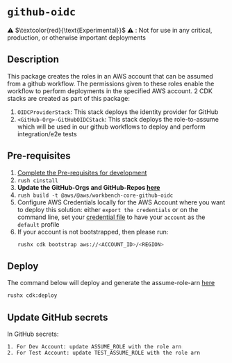 # `github-oidc`

⚠️ $\textcolor{red}{\text{Experimental}}$ ⚠️ : Not for use in any critical, production, or otherwise important deployments

## Description
This package creates the roles in an AWS account that can be assumed from a github workflow. The permissions given to these roles enable the workflow to perform deployments in the specified AWS account. 2 CDK stacks are created as part of this package:
1. `OIDCProviderStack`: This stack deploys the identity provider for GitHub
2. `<GitHub-Org>-GitHubOIDCStack`: This stack deploys the role-to-assume which will be used in our github workflows to deploy and perform integration/e2e tests

## Pre-requisites
1. [Complete the Pre-requisites for development](./../../../DEVELOPMENT.md/#prerequisites-for-development)
2. `rush cinstall`
3. **Update the GitHub-Orgs and GitHub-Repos [here](./src/configs/config.ts)**
4. `rush build -t @aws/@aws/workbench-core-github-oidc`
5. Configure AWS Credentials locally for the AWS Account where you want to deploy this solution: either `export the credentials` or on the command line, set your [credential file](https://docs.aws.amazon.com/cli/latest/userguide/cli-configure-profiles.html) to have your `account` as the `default` profile
6. If your account is not bootstrapped, then please run:
    ```bash
    rushx cdk bootstrap aws://<ACCOUNT_ID>/<REGION>
    ```

## Deploy
The command below will deploy and generate the assume-role-arn [here](./src/configs/cdk-outputs.json#L5)
```bash
rushx cdk:deploy
```

## Update GitHub secrets
In GitHub secrets:

    1. For Dev Account: update ASSUME_ROLE with the role arn
    2. For Test Account: update TEST_ASSUME_ROLE with the role arn
